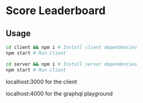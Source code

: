 # Score Leaderboard

## Usage

```bash
cd client && npm i # Install client dependencies
npm start # Run client

cd server && npm i # Install server dependencies
npm start # Run client
```

localhost:3000 for the client

localhost:4000 for the graphql playground